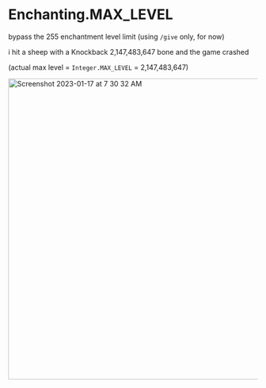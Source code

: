 # Enchanting.MAX_LEVEL

bypass the 255 enchantment level limit (using `/give` only, for now)

i hit a sheep with a Knockback 2,147,483,647 bone and the game crashed

(actual max level = `Integer.MAX_LEVEL` = 2,147,483,647)

<img width="607" alt="Screenshot 2023-01-17 at 7 30 32 AM" src="https://user-images.githubusercontent.com/11802133/212908739-e1238f27-6f19-44ef-8c31-52d9c375ad79.png">
